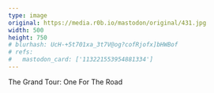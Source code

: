 ```yaml
---
type: image
original: https://media.r0b.io/mastodon/original/431.jpg
width: 500
height: 750
# blurhash: UcH-+5t701xa_3t7V@og?cofRjofx]bHWBof
# refs:
#   mastodon_card: ['113221553954881334']
---
```


The Grand Tour: One For The Road
